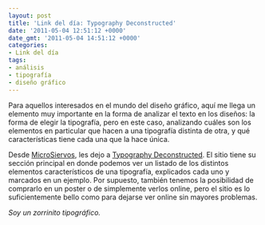 ```yaml
---
layout: post
title: 'Link del día: Typography Deconstructed'
date: '2011-05-04 12:51:12 +0000'
date_gmt: '2011-05-04 14:51:12 +0000'
categories:
- Link del día
tags:
- análisis
- tipografía
- diseño gráfico
---
```


Para aquellos interesados en el mundo del diseño gráfico, aquí me llega un elemento muy importante en la forma de analizar el texto en los diseños: la forma de elegir la tipografía, pero en este caso, analizando cuáles son los elementos en particular que hacen a una tipografía distinta de otra, y qué características tiene cada una que la hace única.

Desde [MicroSiervos](http://www.microsiervos.com/archivo/arte-y-diseno/tipografia-deconstruida.html), les dejo a [Typography Deconstructed](http://www.typographydeconstructed.com/). El sitio tiene su sección principal en donde podemos ver un listado de los distintos elementos característicos de una tipografía, explicados cada uno y marcados en un ejemplo. Por supuesto, también tenemos la posibilidad de comprarlo en un poster o de simplemente verlos online, pero el sitio es lo suficientemente bello como para dejarse ver online sin mayores problemas.

_Soy un zorrinito tipográfico._
